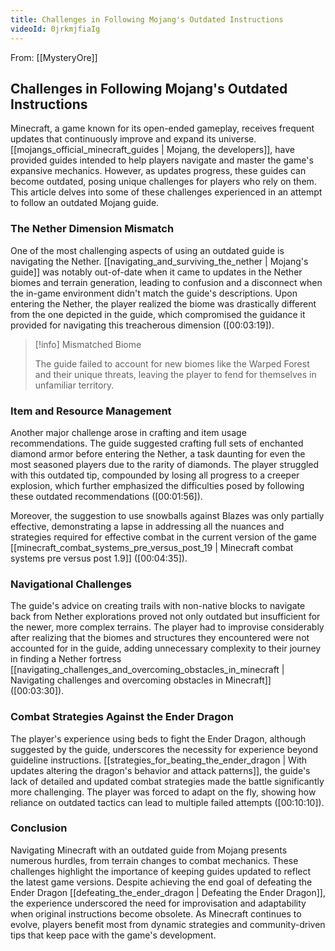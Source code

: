 ```yaml
---
title: Challenges in Following Mojang's Outdated Instructions
videoId: 0jrkmjfiaIg
---
```


From: [[MysteryOre]] <br/> 
## Challenges in Following Mojang's Outdated Instructions

Minecraft, a game known for its open-ended gameplay, receives frequent updates that continuously improve and expand its universe. [[mojangs_official_minecraft_guides | Mojang, the developers]], have provided guides intended to help players navigate and master the game's expansive mechanics. However, as updates progress, these guides can become outdated, posing unique challenges for players who rely on them. This article delves into some of these challenges experienced in an attempt to follow an outdated Mojang guide.

### The Nether Dimension Mismatch

One of the most challenging aspects of using an outdated guide is navigating the Nether. [[navigating_and_surviving_the_nether | Mojang's guide]] was notably out-of-date when it came to updates in the Nether biomes and terrain generation, leading to confusion and a disconnect when the in-game environment didn't match the guide's descriptions. Upon entering the Nether, the player realized the biome was drastically different from the one depicted in the guide, which compromised the guidance it provided for navigating this treacherous dimension (<a class="yt-timestamp" data-t="00:03:19">[00:03:19]</a>).

> [!info] Mismatched Biome
>
> The guide failed to account for new biomes like the Warped Forest and their unique threats, leaving the player to fend for themselves in unfamiliar territory.

### Item and Resource Management

Another major challenge arose in crafting and item usage recommendations. The guide suggested crafting full sets of enchanted diamond armor before entering the Nether, a task daunting for even the most seasoned players due to the rarity of diamonds. The player struggled with this outdated tip, compounded by losing all progress to a creeper explosion, which further emphasized the difficulties posed by following these outdated recommendations (<a class="yt-timestamp" data-t="00:01:56">[00:01:56]</a>).

Moreover, the suggestion to use snowballs against Blazes was only partially effective, demonstrating a lapse in addressing all the nuances and strategies required for effective combat in the current version of the game [[minecraft_combat_systems_pre_versus_post_19 | Minecraft combat systems pre versus post 1.9]] (<a class="yt-timestamp" data-t="00:04:35">[00:04:35]</a>).

### Navigational Challenges

The guide's advice on creating trails with non-native blocks to navigate back from Nether explorations proved not only outdated but insufficient for the newer, more complex terrains. The player had to improvise considerably after realizing that the biomes and structures they encountered were not accounted for in the guide, adding unnecessary complexity to their journey in finding a Nether fortress [[navigating_challenges_and_overcoming_obstacles_in_minecraft | Navigating challenges and overcoming obstacles in Minecraft]] (<a class="yt-timestamp" data-t="00:03:30">[00:03:30]</a>).

### Combat Strategies Against the Ender Dragon

The player's experience using beds to fight the Ender Dragon, although suggested by the guide, underscores the necessity for experience beyond guideline instructions. [[strategies_for_beating_the_ender_dragon | With updates altering the dragon's behavior and attack patterns]], the guide's lack of detailed and updated combat strategies made the battle significantly more challenging. The player was forced to adapt on the fly, showing how reliance on outdated tactics can lead to multiple failed attempts (<a class="yt-timestamp" data-t="00:10:10">[00:10:10]</a>).

### Conclusion

Navigating Minecraft with an outdated guide from Mojang presents numerous hurdles, from terrain changes to combat mechanics. These challenges highlight the importance of keeping guides updated to reflect the latest game versions. Despite achieving the end goal of defeating the Ender Dragon [[defeating_the_ender_dragon | Defeating the Ender Dragon]], the experience underscored the need for improvisation and adaptability when original instructions become obsolete. As Minecraft continues to evolve, players benefit most from dynamic strategies and community-driven tips that keep pace with the game's development.
